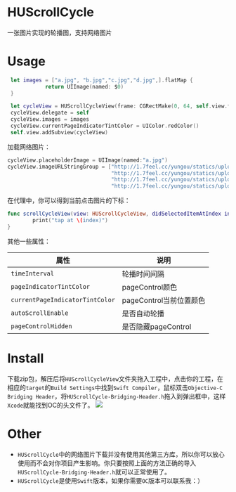 # HUScrollCycle
一张图片实现的轮播图，支持网络图片

# Usage

```swift
 let images = ["a.jpg", "b.jpg","c.jpg","d.jpg",].flatMap {
            return UIImage(named: $0)
 }
        
 let cycleView = HUScrollCycleView(frame: CGRectMake(0, 64, self.view.frame.size.width, 200))
 cycleView.delegate = self
 cycleView.images = images
 cycleView.currentPageIndicatorTintColor = UIColor.redColor()
 self.view.addSubview(cycleView)    
```
加载网络图片：

```swift
cycleView.placeholderImage = UIImage(named:"a.jpg")
cycleView.imageURLStringGroup = ["http://1.7feel.cc/yungou/statics/uploads/banner/20160715/85964915563838.jpg",
                                 "http://1.7feel.cc/yungou/statics/uploads/banner/20160715/20274054563730.jpg",
                                 "http://1.7feel.cc/yungou/statics/uploads/banner/20160715/40912708563719.jpg",
                                 "http://1.7feel.cc/yungou/statics/uploads/touimg/20160718/img193.jpg"];
```

在代理中，你可以得到当前点击图片的下标：

```swift
func scrollCycleView(view: HUScrollCycleView, didSelectedItemAtIndex index: Int) {
        print("tap at \(index)")
}
```
其他一些属性：

属性 | 说明
----|----
`timeInterval`|轮播时间间隔
`pageIndicatorTintColor`|pageControl颜色
`currentPageIndicatorTintColor`|pageControl当前位置颜色
`autoScrollEnable`|是否自动轮播
`pageControlHidden`|是否隐藏pageControl

# Install
下载zip包，解压后将`HUScrollCycleView`文件夹拖入工程中，点击你的工程，在相应的`target`的`Build Settings`中找到`Swift Compiler`，鼠标双击`Objective-C Bridging Header`，将`HUScrollCycle-Bridging-Header.h`拖入到弹出框中，这样`Xcode`就能找到OC的头文件了。
![](http://i2.piimg.com/558621/208b98513be3f12e.png)
# Other
* `HUScrollCycle`中的网络图片下载并没有使用其他第三方库，所以你可以放心使用而不会对你项目产生影响。你只要按照上面的方法正确的导入`HUScrollCycle-Bridging-Header.h`就可以正常使用了。
* `HUScrollCycle`是使用`Swift`版本，如果你需要`OC`版本可以联系我：）


